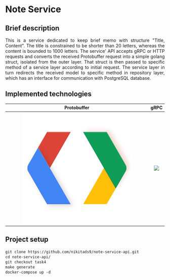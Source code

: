 
# Note Service
## Brief description
<p align="justify">
This is a service dedicated to keep brief memo with structure "Title, Content". The title is constrained to be shorter than 20 letters, 
whereas the content is bounded to 1000 letters. The service' API accepts gRPC or HTTP requests and converts the received Protobuffer 
request into a simple golang struct, isolated from the outer layer. That struct is then passed to specific method of a service layer
according to initial request. The service layer in turn redirects the received model to specific method in repository layer, which has an 
interface for communication with PostgreSQL database.
</p>

## Implemented technologies


Protobuffer             |  gRPC
:-------------------------:|:-------------------------:
   <img  src="./readme_assets/pluginIcon.png" width="80%"> | <img  src="https://grpc.io/img/logos/grpc-icon-color.png" width="50%">             


## Project setup

```
git clone https://github.com/nikitads9/note-service-api.git
cd note-service-api/
git checkout task4
make generate
docker-compose up -d
```
